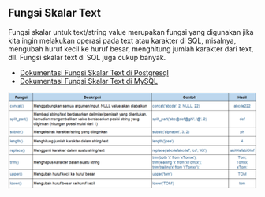 ## Fungsi Skalar Text

Fungsi skalar untuk text/string value merupakan fungsi yang digunakan jika kita ingin melakukan operasi pada text atau karakter di SQL, misalnya, mengubah huruf kecil ke huruf besar, menghitung jumlah karakter dari text, dll. Fungsi skalar text di SQL juga cukup banyak.<br>

- [Dokumentasi Fungsi Skalar Text di Postgresql](https://www.postgresql.org/docs/9.1/functions-string.html)
- [Dokumentasi Fungsi Skalar Text di MySQL](https://dev.mysql.com/doc/refman/8.0/en/string-functions.html)<br>

![fungsi](fungsi_skalartext.png)
